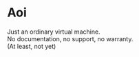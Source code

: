 # Aoi

Just an ordinary virtual machine.  
No documentation, no support, no warranty.  
(At least, not yet)